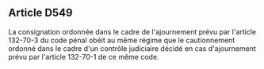 Article D549
----
La consignation ordonnée dans le cadre de l'ajournement prévu par l'article
132-70-3 du code pénal obéit au même régime que le cautionnement ordonné dans le
cadre d'un contrôle judiciaire décidé en cas d'ajournement prévu par l'article
132-70-1 de ce même code.
